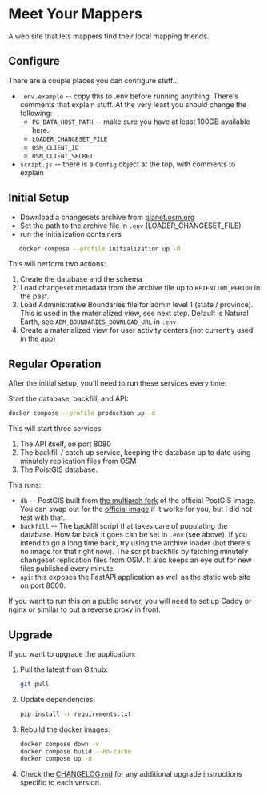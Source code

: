 # Meet Your Mappers

A web site that lets mappers find their local mapping friends.

## Configure

There are a couple places you can configure stuff...

- `.env.example` -- copy this to .env before running anything. There's comments that explain stuff. At the very least you should change the following:
   - `PG_DATA_HOST_PATH` -- make sure you have at least 100GB available here.
   - `LOADER_CHANGESET_FILE`
   - `OSM_CLIENT_ID`
   - `OSM_CLIENT_SECRET`
- `script.js` -- there is a `Config` object at the top, with comments to explain

## Initial Setup

- Download a changesets archive from [planet.osm.org](https://planet.osm.org)
- Set the path to the archive file in `.env` (LOADER_CHANGESET_FILE)
- run the initialization containers

```bash
   docker compose --profile initialization up -d
```

This will perform two actions:
1. Create the database and the schema
2. Load changeset metadata from the archive file up to `RETENTION_PERIOD` in the past.
3. Load Administrative Boundaries file for admin level 1 (state / province). This is used in the materialized view, see next step. Default is Natural Earth, see `ADM_BOUNDARIES_DOWNLOAD_URL` in `.env`
4. Create a materialized view for user activity centers (not currently used in the app)

## Regular Operation

After the initial setup, you'll need to run these services every time:

Start the database, backfill, and API:
   ```bash
   docker compose --profile production up -d
   ```

This will start three services:
1. The API itself, on port 8080
2. The backfill / catch up service, keeping the database up to date using minutely replication files from OSM
3. The PoistGIS database.


This runs:
- `db` -- PostGIS built from [the multiarch fork](https://github.com/baosystems/docker-postgis) of the official PostGIS image. You can swap out for the [official image](https://github.com/postgis/docker-postgis/actions) if it works for you, but I did not test with that.
- `backfill` -- The backfill script that takes care of populating the database. How far back it goes can be set in `.env` (see above). If you intend to go a long time back, try using the archive loader (but there's no image for that right now). The script backfills by fetching minutely changeset replication files from OSM. It also keeps an eye out for new files published every minute.
-  `api`: this exposes the FastAPI application as well as the static web site on port 8000.

If you want to run this on a public server, you will need to set up Caddy or nginx or similar to put a reverse proxy in front.

## Upgrade

If you want to upgrade the application:

1. Pull the latest from Github:
   ```bash
   git pull
   ```

2. Update dependencies:
   ```bash
   pip install -r requirements.txt
   ```

3. Rebuild the docker images:
   ```bash
   docker compose down -v
   docker compose build --no-cache
   docker compose up -d
   ```

4. Check the [CHANGELOG.md](CHANGELOG.md) for any additional upgrade instructions specific to each version.
